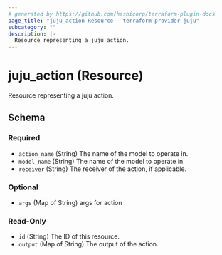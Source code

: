```yaml
---
# generated by https://github.com/hashicorp/terraform-plugin-docs
page_title: "juju_action Resource - terraform-provider-juju"
subcategory: ""
description: |-
  Resource representing a juju action.
---
```


# juju_action (Resource)

Resource representing a juju action.



<!-- schema generated by tfplugindocs -->
## Schema

### Required

- `action_name` (String) The name of the model to operate in.
- `model_name` (String) The name of the model to operate in.
- `receiver` (String) The receiver of the action, if applicable.

### Optional

- `args` (Map of String) args for action

### Read-Only

- `id` (String) The ID of this resource.
- `output` (Map of String) The output of the action.
